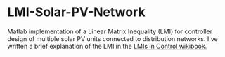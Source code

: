 # LMI-Solar-PV-Network
Matlab implementation of a Linear Matrix Inequality (LMI) for controller design of multiple solar PV units connected to distribution networks.
I've written a brief explanation of the LMI in the [LMIs in Control wikibook.](https://en.wikibooks.org/wiki/LMIs_in_Control/Click_here_to_continue/Applications_of_Linear_systems/LMI_for_Controller_Design_of_Multiple_Solar_PV_Units_Connected_to_Distribution_Networks)
